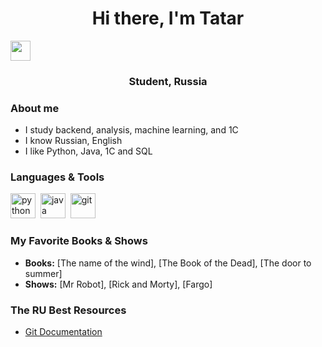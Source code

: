 <h1 align="center">Hi there, I'm Tatar</h1> 
<img src="https://github.com/blackcater/blackcater/raw/main/images/Hi.gif" height="32"/>
<h3 align="center">Student, Russia</h3>

### About me

<ul>
  <li>I study backend, analysis, machine learning, and 1C</li>
  <li>I know Russian, English</li>
  <li>I like Python, Java, 1C and SQL</li>
</ul>

### Languages & Tools

<img src="https://cdn.jsdelivr.net/gh/devicons/devicon@latest/icons/python/python-original.svg" title="python" width="40" height="40"/>&nbsp;
<img src="https://cdn.jsdelivr.net/gh/devicons/devicon@latest/icons/java/java-original-wordmark.svg" title="java" width="40" height="40"/>&nbsp;
<img src="https://cdn.jsdelivr.net/gh/devicons/devicon@latest/icons/git/git-original.svg" title="git" width="40" height="40"/>&nbsp;

### My Favorite Books & Shows
- **Books:** [The name of the wind], [The Book of the Dead], [The door to summer]
- **Shows:** [Mr Robot], [Rick and Morty], [Fargo]

### The RU Best Resources

- [Git Documentation](https://git-scm.com/book/ru/v2)
